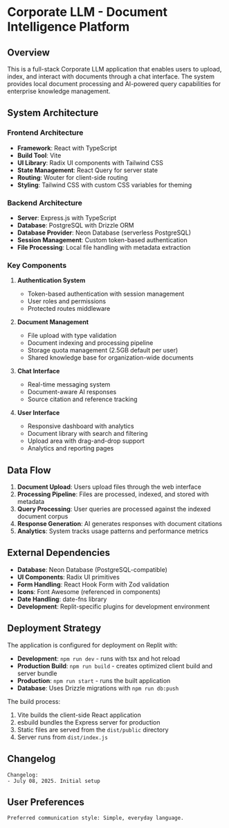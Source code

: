 # Corporate LLM - Document Intelligence Platform

## Overview

This is a full-stack Corporate LLM application that enables users to upload, index, and interact with documents through a chat interface. The system provides local document processing and AI-powered query capabilities for enterprise knowledge management.

## System Architecture

### Frontend Architecture
- **Framework**: React with TypeScript
- **Build Tool**: Vite
- **UI Library**: Radix UI components with Tailwind CSS
- **State Management**: React Query for server state
- **Routing**: Wouter for client-side routing
- **Styling**: Tailwind CSS with custom CSS variables for theming

### Backend Architecture
- **Server**: Express.js with TypeScript
- **Database**: PostgreSQL with Drizzle ORM
- **Database Provider**: Neon Database (serverless PostgreSQL)
- **Session Management**: Custom token-based authentication
- **File Processing**: Local file handling with metadata extraction

### Key Components

1. **Authentication System**
   - Token-based authentication with session management
   - User roles and permissions
   - Protected routes middleware

2. **Document Management**
   - File upload with type validation
   - Document indexing and processing pipeline
   - Storage quota management (2.5GB default per user)
   - Shared knowledge base for organization-wide documents

3. **Chat Interface**
   - Real-time messaging system
   - Document-aware AI responses
   - Source citation and reference tracking

4. **User Interface**
   - Responsive dashboard with analytics
   - Document library with search and filtering
   - Upload area with drag-and-drop support
   - Analytics and reporting pages

## Data Flow

1. **Document Upload**: Users upload files through the web interface
2. **Processing Pipeline**: Files are processed, indexed, and stored with metadata
3. **Query Processing**: User queries are processed against the indexed document corpus
4. **Response Generation**: AI generates responses with document citations
5. **Analytics**: System tracks usage patterns and performance metrics

## External Dependencies

- **Database**: Neon Database (PostgreSQL-compatible)
- **UI Components**: Radix UI primitives
- **Form Handling**: React Hook Form with Zod validation
- **Icons**: Font Awesome (referenced in components)
- **Date Handling**: date-fns library
- **Development**: Replit-specific plugins for development environment

## Deployment Strategy

The application is configured for deployment on Replit with:
- **Development**: `npm run dev` - runs with tsx and hot reload
- **Production Build**: `npm run build` - creates optimized client build and server bundle
- **Production**: `npm run start` - runs the built application
- **Database**: Uses Drizzle migrations with `npm run db:push`

The build process:
1. Vite builds the client-side React application
2. esbuild bundles the Express server for production
3. Static files are served from the `dist/public` directory
4. Server runs from `dist/index.js`

## Changelog

```
Changelog:
- July 08, 2025. Initial setup
```

## User Preferences

```
Preferred communication style: Simple, everyday language.
```